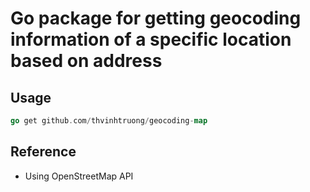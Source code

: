 # Go package for getting geocoding information of a specific location based on address

## Usage

```go
go get github.com/thvinhtruong/geocoding-map
```

## Reference
- Using OpenStreetMap API